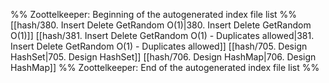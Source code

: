 %% Zoottelkeeper: Beginning of the autogenerated index file list  %%
 [[hash/380. Insert Delete GetRandom O(1)|380. Insert Delete GetRandom O(1)]]
 [[hash/381. Insert Delete GetRandom O(1) - Duplicates allowed|381. Insert Delete GetRandom O(1) - Duplicates allowed]]
 [[hash/705. Design HashSet|705. Design HashSet]]
 [[hash/706. Design HashMap|706. Design HashMap]]
%% Zoottelkeeper: End of the autogenerated index file list  %%
